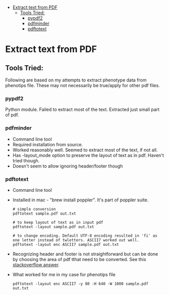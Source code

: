 - [Extract text from PDF](#extract-text-from-pdf)
    - [Tools Tried:](#tools-tried)
        - [pypdf2](#pypdf2)
        - [pdfminder](#pdfminder)
        - [pdftotext](#pdftotext)


# Extract text from PDF

## Tools Tried:

Following are based on my attempts to extract phenotype data from phenotips file.  These may not necessarily be true/apply for other pdf files.

### pypdf2

Python module. Failed to extract most of the text. Extracted just small part of pdf.


### pdfminder

* Command line tool
* Required installation from source.
* Worked reasonably well. Seemed to extract most of the text, if not all.
* Has -layout_mode option to preserve the layout of text as in pdf. Haven't tried though.
* Doesn't seem to allow ignoring header/footer though


### pdftotext

* Command line tool

* Installed in mac - "brew install poppler". It's part of poppler suite.
    ```
    # simple conversion
    pdftotext sample.pdf out.txt
    
    # to keep layout of text as in input pdf
    pdftotext -layout sample.pdf out.txt
    
    # to change encoding. Default UTF-8 encoding resulted in 'fi' as one letter instead of twletters. ASCII7 worked out well.
    pdftotext -layout enc ASCII7 sample.pdf out.txt
    ```

* Recognizing header and footer is not straightforward but can be done by choosing the area of pdf tthat need to be converted. See this [stackoverflow answer](https://stackoverflow.com/a/35005347/3998252).

* What worked for me in my case for phenotips file

    ```
    pdftotext -layout enc ASCII7 -y 80 -H 640 -W 1000 sample.pdf out.txt
    ```
